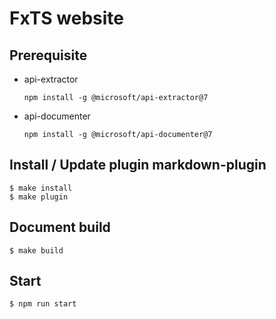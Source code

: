 # FxTS website

## Prerequisite

- api-extractor
  ```
  npm install -g @microsoft/api-extractor@7
  ```
- api-documenter
  ```
  npm install -g @microsoft/api-documenter@7
  ```

## Install / Update plugin markdown-plugin

```
$ make install
$ make plugin
```

## Document build

```
$ make build
```

## Start

```
$ npm run start
```
